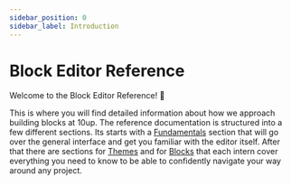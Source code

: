 ```yaml
---
sidebar_position: 0
sidebar_label: Introduction
---
```


# Block Editor Reference

Welcome to the Block Editor Reference! :wave:

This is where you will find detailed information about how we approach building blocks at 10up. The reference documentation is structured into a few different sections. Its starts with a [Fundamentals](./fundamentals/) section that will go over the general interface and get you familiar with the editor itself. After that there are sections for [Themes](./themes) and for [Blocks](./blocks) that each intern cover everything you need to know to be able to confidently navigate your way around any project.